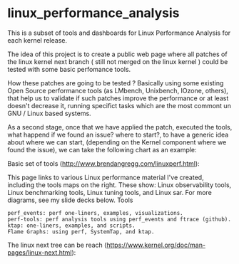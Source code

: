 linux_performance_analysis
==========================

This is a subset of tools and dashboards for Linux Performance Analysis for each kernel release. 

The idea of this project is to create a public web page where all patches of the linux kernel next branch ( still not merged on the linux kernel ) could be tested with some basic perfomance tools.

How these patches are going to be tested ?
Basically using some existing Open Source performance tools (as LMbench, Unixbench, IOzone, others), that help us to validate if such patches improve the performance or at least doesn't decrease it, running specifict tasks which are the most commont un GNU / Linux based systems.

As a second stage, once that we have applied the patch, executed the tools, what happend if we found an issue? where to start?, to have a generic idea about where we can start, (depending on the Kernel component where we found the issue), we can take the following chart as an example:

Basic set of tools (http://www.brendangregg.com/linuxperf.html): 

This page links to various Linux performance material I've created, including the tools maps on the right. These show: Linux observability tools, Linux benchmarking tools, Linux tuning tools, and Linux sar. For more diagrams, see my slide decks below.
Tools

    perf_events: perf one-liners, examples, visualizations.
    perf-tools: perf analysis tools using perf_events and ftrace (github).
    ktap: one-liners, examples, and scripts.
    Flame Graphs: using perf, SystemTap, and ktap.


The linux next tree can be reach (https://www.kernel.org/doc/man-pages/linux-next.html):

